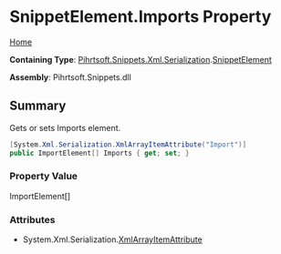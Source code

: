 <a name="_top"></a>

# SnippetElement\.Imports Property

[Home](../../../../../../README.md#_top)

**Containing Type**: [Pihrtsoft.Snippets.Xml.Serialization](../../README.md#_top)\.[SnippetElement](../README.md#_top)

**Assembly**: Pihrtsoft\.Snippets\.dll

## Summary

Gets or sets Imports element\.

```csharp
[System.Xml.Serialization.XmlArrayItemAttribute("Import")]
public ImportElement[] Imports { get; set; }
```

### Property Value

ImportElement\[\]

### Attributes

* System\.Xml\.Serialization\.[XmlArrayItemAttribute](https://docs.microsoft.com/en-us/dotnet/api/system.xml.serialization.xmlarrayitemattribute)

